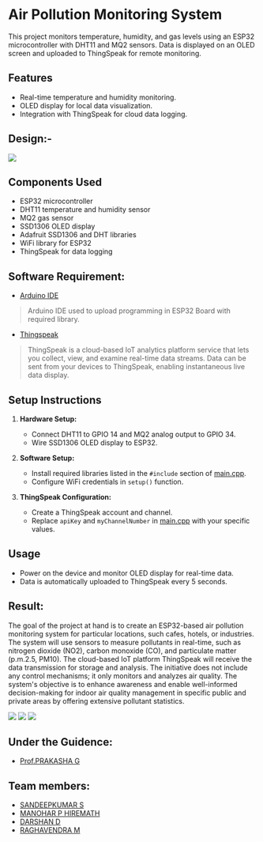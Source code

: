 <h1>Air Pollution Monitoring System</h1>

This project monitors temperature, humidity, and gas levels using an ESP32 microcontroller with DHT11 and MQ2 sensors. Data is displayed on an OLED screen and uploaded to ThingSpeak for remote monitoring.

## Features
- Real-time temperature and humidity monitoring.
- OLED display for local data visualization.
- Integration with ThingSpeak for cloud data logging.

## Design:-
<p>
  <img src="https://github.com/sandeepku-s/Air-pollution-monitoring-system/blob/main/Images/design.png"/> 
</p>

## Components Used
- ESP32 microcontroller
- DHT11 temperature and humidity sensor
- MQ2 gas sensor
- SSD1306 OLED display
- Adafruit SSD1306 and DHT libraries
- WiFi library for ESP32
- ThingSpeak for data logging

## Software Requirement:
- [Arduino IDE](https://www.arduino.cc/)
> Arduino IDE used to upload programming in ESP32 Board with required library.
- [Thingspeak](https://thingspeak.com/)
> ThingSpeak is a cloud-based IoT analytics platform service that lets you collect, view, and examine real-time data streams. Data can be sent from your devices to ThingSpeak, enabling instantaneous live data display.

## Setup Instructions
1. **Hardware Setup:**
   - Connect DHT11 to GPIO 14 and MQ2 analog output to GPIO 34.
   - Wire SSD1306 OLED display to ESP32.

2. **Software Setup:**
   - Install required libraries listed in the `#include` section of [main.cpp](air_pollution_monitoring_esp32.ino).
   - Configure WiFi credentials in `setup()` function.

3. **ThingSpeak Configuration:**
   - Create a ThingSpeak account and channel.
   - Replace `apiKey` and `myChannelNumber` in [main.cpp](air_pollution_monitoring_esp32.ino) with your specific values.

## Usage
- Power on the device and monitor OLED display for real-time data.
- Data is automatically uploaded to ThingSpeak every 5 seconds.

## Result:
<p>The goal of the project at hand is to create an ESP32-based air pollution monitoring system for particular locations, such cafes, hotels, or industries. The system will use sensors to measure pollutants in real-time, such as nitrogen dioxide (NO2), carbon monoxide (CO), and particulate matter (p.m.2.5, PM10). The cloud-based IoT platform ThingSpeak will receive the data transmission for storage and analysis. The initiative does not include any control mechanisms; it only monitors and analyzes air quality. The system's objective is to enhance awareness and enable well-informed decision-making for indoor air quality management in specific public and private areas by offering extensive pollutant statistics.</p>
<p>
  <img src="https://github.com/sandeepku-s/Air-pollution-monitoring-system/blob/main/Images/ThingSpeak%20op1.png"/> 
  <img src="https://github.com/sandeepku-s/Air-pollution-monitoring-system/blob/main/Images/ThingSpeak%20op2.png"/> 
  <img src="https://github.com/sandeepku-s/Air-pollution-monitoring-system/blob/main/Images/ThingSpeak%20op3.png"/> 
</p>

## Under the Guidence:
- [Prof.PRAKASHA G](https://www.linkedin.com/in/prakasha-g-76a609193)

## Team members:
- [SANDEEPKUMAR S](https://www.linkedin.com/in/sandeepkumar-s-233721241/)
- [MANOHAR P HIREMATH](https://www.youtube.com/@ManoharHiremath)
- [DARSHAN D](https://www.youtube.com/@Darshan_d_Naik)
- [RAGHAVENDRA M](https://www.instagram.com/_raghu_m_.46?igsh=MXNjNGcydG1vaWhiOQ==)
